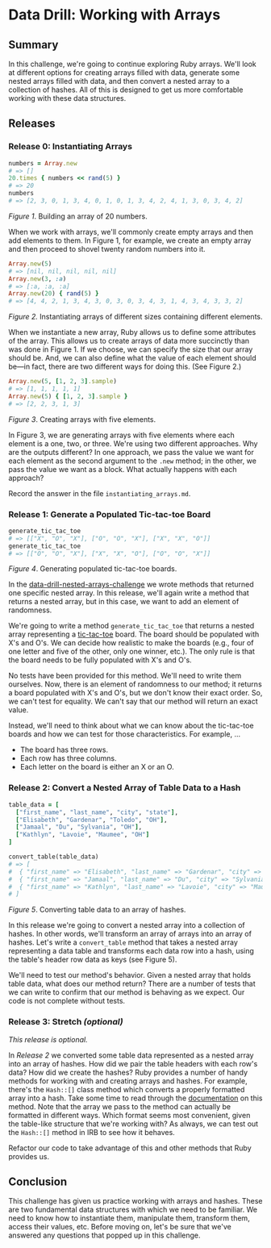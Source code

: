 # Data Drill: Working with Arrays

## Summary
In this challenge, we're going to continue exploring Ruby arrays.  We'll look at different options for creating arrays filled with data, generate some nested arrays filled with data, and then convert a nested array to a collection of hashes.  All of this is designed to get us more comfortable working with these data structures.

## Releases
### Release 0: Instantiating Arrays
```ruby
numbers = Array.new
# => []
20.times { numbers << rand(5) }
# => 20
numbers
# => [2, 3, 0, 1, 3, 4, 0, 1, 0, 1, 3, 4, 2, 4, 1, 3, 0, 3, 4, 2]
```
*Figure 1*. Building an array of 20 numbers.

When we work with arrays, we'll commonly create empty arrays and then add elements to them.  In Figure 1, for example, we create an empty array and then proceed to shovel twenty random numbers into it.

```ruby
Array.new(5)
# => [nil, nil, nil, nil, nil]
Array.new(3, :a)
# => [:a, :a, :a]
Array.new(20) { rand(5) }
# => [4, 4, 2, 1, 3, 4, 3, 0, 3, 0, 3, 4, 3, 1, 4, 3, 4, 3, 3, 2]
```
*Figure 2.* Instantiating arrays of different sizes containing different elements.

When we instantiate a new array, Ruby allows us to define some attributes of the array.  This allows us to create arrays of data more succinctly than was done in Figure 1.  If we choose, we can specify the size that our array should be.  And, we can also define what the value of each element should be—in fact, there are two different ways for doing this.  (See Figure 2.)


```ruby
Array.new(5, [1, 2, 3].sample)
# => [1, 1, 1, 1, 1]
Array.new(5) { [1, 2, 3].sample }
# => [2, 2, 3, 1, 3]
```
*Figure 3*. Creating arrays with five elements.

In Figure 3, we are generating arrays with five elements where each element is a one, two, or three.  We're using two different approaches.  Why are the outputs different?  In one approach, we pass the value we want for each element as the second argument to the `.new` method; in the other, we pass the value we want as a block.  What actually happens with each approach?

Record the answer in the file `instantiating_arrays.md`.


### Release 1: Generate a Populated Tic-tac-toe Board
```ruby
generate_tic_tac_toe
# => [["X", "O", "X"], ["O", "O", "X"], ["X", "X", "O"]]
generate_tic_tac_toe
# => [["O", "O", "X"], ["X", "X", "O"], ["O", "O", "X"]]
```
*Figure 4*. Generating populated tic-tac-toe boards.

In the [data-drill-nested-arrays-challenge][] we wrote methods that returned one specific nested array. In this release, we'll again write a method that returns a nested array, but in this case, we want to add an element of randomness.

We're going to write a method `generate_tic_tac_toe` that returns a nested array representing a [tic-tac-toe][] board.  The board should be populated with X's and O's.  We can decide how realistic to make the boards (e.g., four of one letter and five of the other, only one winner, etc.).  The only rule is that the board needs to be fully populated with X's and O's.

No tests have been provided for this method.  We'll need to write them ourselves.  Now, there is an element of randomness to our method; it returns a board populated with X's and O's, but we don't know their exact order.  So, we can't test for equality.  We can't say that our method will return an exact value.

Instead, we'll need to think about what we can know about the tic-tac-toe boards and how we can test for those characteristics.  For example, ...

- The board has three rows.
- Each row has three columns.
- Each letter on the board is either an X or an O.


### Release 2: Convert a Nested Array of Table Data to a Hash
```ruby
table_data = [
  ["first_name", "last_name", "city", "state"],
  ["Elisabeth", "Gardenar", "Toledo", "OH"],
  ["Jamaal", "Du", "Sylvania", "OH"],
  ["Kathlyn", "Lavoie", "Maumee", "OH"]
]

convert_table(table_data)
# => [
#  { "first_name" => "Elisabeth", "last_name" => "Gardenar", "city" => "Toledo", "state" => "OH" },
#  { "first_name" => "Jamaal", "last_name" => "Du", "city" => "Sylvania", "state" => "OH" },
#  { "first_name" => "Kathlyn", "last_name" => "Lavoie", "city" => "Maumee", "state" => "OH" }
# ]
```
*Figure 5*.  Converting table data to an array of hashes.

In this release we're going to convert a nested array into a collection of hashes.  In other words, we'll transform an array of arrays into an array of hashes.  Let's write a `convert_table` method that takes a nested array representing a data table and transforms each data row into a hash, using the table's header row data as keys (see Figure 5).

We'll need to test our method's behavior.  Given a nested array that holds table data, what does our method return?  There are a number of tests that we can write to confirm that our method is behaving as we expect.  Our code is not complete without tests.


### Release 3:  Stretch *(optional)*
*This release is optional.*

In *Release 2* we converted some table data represented as a nested array into an array of hashes.  How did we pair the table headers with each row's data?  How did we create the hashes?  Ruby provides a number of handy methods for working with and creating arrays and hashes.  For example, there's the `Hash::[]` class method which converts a properly formatted array into a hash.  Take some time to read through the [documentation][Hash Documentation] on this method.  Note that the array we pass to the method can actually be formatted in different ways. Which format seems most convenient, given the table-like structure that we're working with?  As always, we can test out the `Hash::[]` method in IRB to see how it behaves.

Refactor our code to take advantage of this and other methods that Ruby provides us.  


## Conclusion
This challenge has given us practice working with arrays and hashes.  These are two fundamental data structures with which we need to be familiar.  We need to know how to instantiate them, manipulate them, transform them, access their values, etc.  Before moving on, let's be sure that we've answered any questions that popped up in this challenge.


[built in matchers]: https://www.relishapp.com/rspec/rspec-expectations/v/2-14/docs/built-in-matchers
[data-drill-nested-arrays-challenge]: ../../../data-drill-nested-arrays-challenge
[Hash Documentation]: http://ruby-doc.org/core-2.2.0/Hash.html#method-c-5B-5D
[tic-tac-toe]: https://en.wikipedia.org/wiki/Tic-tac-toe
